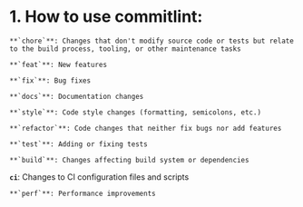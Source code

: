 # 1. How to use commitlint:

    **`chore`**: Changes that don't modify source code or tests but relate to the build process, tooling, or other maintenance tasks

    **`feat`**: New features

    **`fix`**: Bug fixes

    **`docs`**: Documentation changes

    **`style`**: Code style changes (formatting, semicolons, etc.)

    **`refactor`**: Code changes that neither fix bugs nor add features

    **`test`**: Adding or fixing tests

    **`build`**: Changes affecting build system or dependencies

   **`ci`**: Changes to CI configuration files and scripts

    **`perf`**: Performance improvements